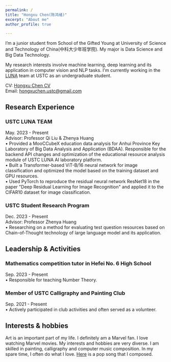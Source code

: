 ```yaml
---
permalink: /
title: "Hongxu Chen(陈鸿绪)"
excerpt: "About me"
author_profile: true

---
```


I’m a junior student from School of the Gifted Young at University of Science and Technology of China(中科大少年班学院). My major is Data Science and Big Data Technology.   
  
My research interests involve machine learning, deep learning and its application in computer vision and NLP tasks. I'm currently working in the [LUNA](https://luna.bdaa.pro) team at USTC as an undergraduate student.  
  
CV: [Hongxu Chen CV](https://ustcchx.github.io/hongxuchen.github.io/files/Hongxu%20Chen_CV.pdf)  
Email: hongxuchen.ustc@gmail.com

Research Experience
-----
### USTC LUNA TEAM  
May. 2023 - Present  
Advisor: Professor Qi Liu & Zhenya Huang  
•	Provided a MooCCubeX education data analysis for Anhui Province Key Laboratory of Big Data Analysis and Application (BDAA). Responsible for the backend API changes and optimization of the educational resource analysis module of USTC LUNA AI laboratory platform.  
•	Built a Transformer-based ViT-B/16 neural network for image classification and optimized the model based on the training dataset and GPU resources.  
•	Used PyTorch to reproduce the residual neural network ResNet18 in the paper "Deep Residual Learning for Image Recognition" and applied it to the CIFAR10 dataset for image classification.  

  
### USTC Student Research Program  
Dec. 2023 - Present  
Advisor: Professor Zhenya Huang  
•	Researching on a method for evaluating test question resources based on Chain-of-Thought technology of large language model and its application.  

  
Leadership & Activities
-----
### Mathematics competition tutor in Hefei No. 6 High School   
Sep. 2023 - Present  
•	Responsible for teaching Number Theory.  

  
### Member of USTC Calligraphy and Painting Club   
Sep. 2021 - Present  
•	Actively participated in club activities and often served as a volunteer.

Interests & hobbies
-----
Art is an important part of my life. I definitely am a Marvel fan. I love watching Marvel movies. My interests and hobbies are very diverse. I am skilled in painting, calligraphy and computer music composition. In my spare time, I often do what I love. [Here](https://www.bilibili.com/video/BV1hk4y1g7UQ/) is a pop song that I composed.



